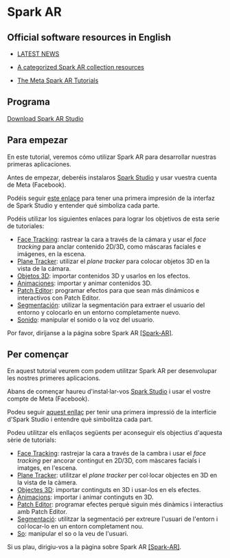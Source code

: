 # Spark AR

## Official software resources in English

- [LATEST NEWS](https://developers.facebook.com/blog/spark_ar_studio/)

- [A categorized Spark AR collection resources](https://github.com/Spark-AR-Community/awesome-spark-ar)

- [The Meta Spark AR Tutorials](https://sparkar.facebook.com/ar-studio/learn/tutorials)
 

## Programa

[Download Spark AR Studio](https://sparkar.facebook.com/ar-studio)

## Para empezar

En este tutorial, veremos cómo utilizar Spark AR para desarrollar nuestras primeras aplicaciones.

Antes de empezar, deberéis instalaros [Spark Studio](https://sparkar.facebook.com/ar-studio/) y usar vuestra cuenta de Meta (Facebook). 

Podéis seguir [este enlace](Spark-AR/Studio.md) para tener una primera impresión de la interfaz de Spark Studio y entender qué simboliza cada parte.

Podéis utilizar los siguientes enlaces para lograr los objetivos de esta serie de tutoriales:

- [Face Tracking](Spark-AR/Face-Tracking.md): rastrear la cara a través de la cámara y usar el _face tracking_ para anclar contenido 2D/3D, como máscaras faciales e imágenes, en la escena.
- [Plane Tracker](Spark-AR/Plane-Tracker.md): utilizar el _plane tracker_ para colocar objetos 3D en la vista de la cámara.
- [Objetos 3D](Spark-AR/Objetos-3D.md): importar contenidos 3D y usarlos en los efectos.
- [Animaciones](Spark-AR/Animaciones.md): importar y animar contenidos 3D.
- [Patch Editor](Spark-AR/Patch-Editor.md): programar efectos para que sean más dinámicos e interactivos con Patch Editor.
- [Segmentación](Spark-AR/Segmentación.md): utilizar la segmentación para extraer el usuario del entorno y colocarlo en un entorno completamente nuevo.
- [Sonido](Spark-AR/Sonido.md): manipular el sonido o la voz del usuario.


Por favor, diríjanse a la página sobre Spark AR
[[Spark-AR]](Spark-AR/README.md).




## Per començar

En aquest tutorial veurem com podem utilitzar Spark AR per desenvolupar les nostres primeres aplicacions.

Abans de començar haureu d'instal·lar-vos [Spark Studio](https://sparkar.facebook.com/ar-studio/) i usar el vostre compte de Meta (Facebook). 

Podeu seguir [aquest enllaç](Spark-AR/Studio.md) per tenir una primera impressió de la interfície d'Spark Studio i entendre què simbolitza cada part.

Podeu utilitzar els enllaços següents per aconseguir els objectius d'aquesta sèrie de tutorials:

- [Face Tracking](Spark-AR/Face-Tracking.md): rastrejar la cara a través de la cambra i usar el _face tracking_ per ancorar contingut en 2D/3D, com màscares facials i imatges, en l'escena.
- [Plane Tracker](Spark-AR/Plane-Tracker.md): utilitzar el _plane tracker_ per col·locar objectes en 3D en la vista de la càmera.
- [Objectes 3D](Spark-AR/Objetos-3D.md): importar continguts en 3D i usar-los en els efectes.
- [Animacions](Spark-AR/Animaciones.md): importar i animar continguts en 3D.
- [Patch Editor](Spark-AR/Patch-Editor.md): programar efectes perquè siguin més dinàmics i interactius amb Patch Editor.
- [Segmentació](Spark-AR/Segmentación.md): utilitzar la segmentació per extreure l'usuari de l'entorn i col·locar-lo en un entorn completament nou.
- [So](Spark-AR/Sonido.md): manipular el so o la veu de l'usuari.


Si us plau, dirigiu-vos a la pàgina sobre Spark AR
[[Spark-AR]](Spark-AR/README.md).


